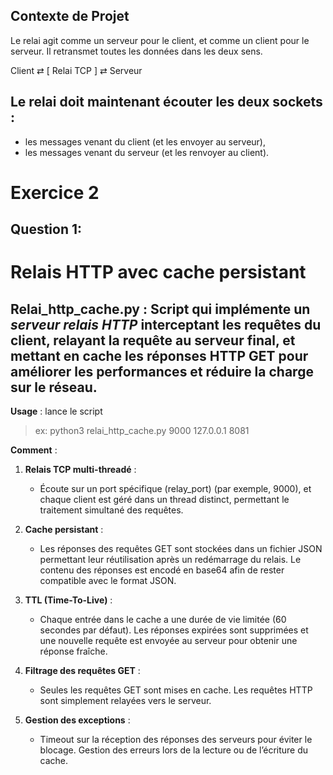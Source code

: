 ## Contexte de Projet

Le relai agit comme un serveur pour le client,
et comme un client pour le serveur.
Il retransmet toutes les données dans les deux sens.

Client ⇄ [ Relai TCP ] ⇄ Serveur

## Le relai doit maintenant écouter les deux sockets :
* les messages venant du client (et les envoyer au serveur),
* les messages venant du serveur (et les renvoyer au client).

# Exercice 2
## Question 1:

# Relais HTTP avec cache persistant

**Relai_http_cache.py** :
Script qui implémente un *serveur relais HTTP* interceptant les requêtes du client, relayant la requête au serveur final, et mettant en cache les réponses HTTP GET pour améliorer les performances et réduire la charge sur le réseau.
---

**Usage** : lance le script 

> ex: python3 relai_http_cache.py 9000 127.0.0.1 8081    

**Comment** :  

1. **Relais TCP multi-threadé** :  
   - Écoute sur un port spécifique (relay_port) (par exemple, 9000), et chaque client est géré dans un thread distinct, permettant le traitement simultané des requêtes.

2. **Cache persistant** :  
   - Les réponses des requêtes GET sont stockées dans un fichier JSON permettant leur réutilisation après un redémarrage du relais. Le contenu des réponses est encodé en base64 afin de rester compatible avec le format JSON.

3. **TTL (Time-To-Live)** :  
   - Chaque entrée dans le cache a une durée de vie limitée (60 secondes par défaut). Les réponses expirées sont supprimées et une nouvelle requête est envoyée au serveur pour obtenir une réponse fraîche.

4. **Filtrage des requêtes GET** :  
   - Seules les requêtes GET sont mises en cache. Les requêtes HTTP sont simplement relayées vers le serveur.

5. **Gestion des exceptions** :  
   - Timeout sur la réception des réponses des serveurs pour éviter le blocage. Gestion des erreurs lors de la lecture ou de l’écriture du cache.